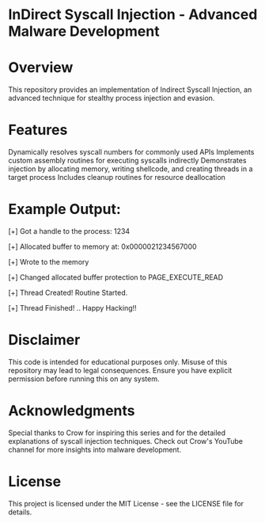 # InDirect Syscall Injection - Advanced Malware Development 

# Overview
This repository provides an implementation of Indirect Syscall Injection, an advanced technique for stealthy process injection and evasion.

# Features
Dynamically resolves syscall numbers for commonly used APIs
Implements custom assembly routines for executing syscalls indirectly
Demonstrates injection by allocating memory, writing shellcode, and creating threads in a target process
Includes cleanup routines for resource deallocation

# Example Output:
[+] Got a handle to the process: 1234

[+] Allocated buffer to memory at: 0x0000021234567000

[+] Wrote to the memory

[+] Changed allocated buffer protection to PAGE_EXECUTE_READ

[+] Thread Created! Routine Started.

[+] Thread Finished! .. Happy Hacking!!

# Disclaimer
This code is intended for educational purposes only. Misuse of this repository may lead to legal consequences. Ensure you have explicit permission before running this on any system.

# Acknowledgments
Special thanks to Crow for inspiring this series and for the detailed explanations of syscall injection techniques. Check out Crow's YouTube channel for more insights into malware development.

# License
This project is licensed under the MIT License - see the LICENSE file for details.
